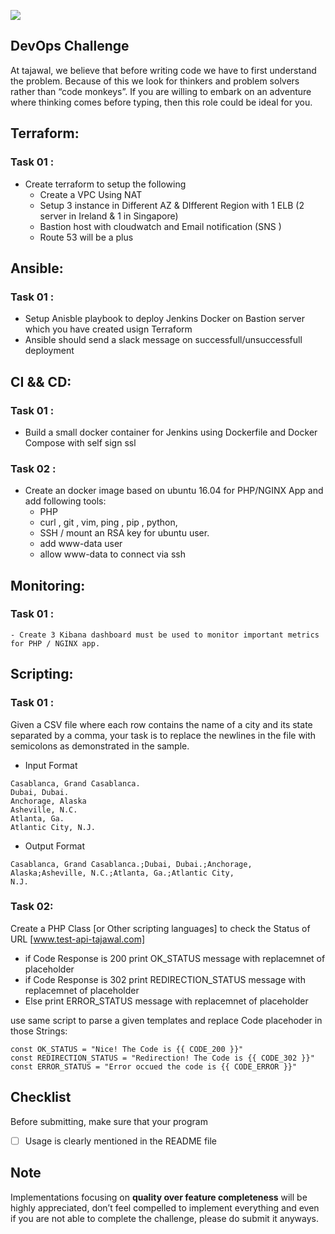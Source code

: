 ![](http://i.imgur.com/XFAzEuc.png)

## DevOps Challenge
At tajawal, we believe that before writing code we have to first understand the problem. Because of this
we look for thinkers and problem solvers rather than “code monkeys”. If you are willing to
embark on an adventure where thinking comes before typing, then this role could be ideal for
you.

## Terraform:
### Task 01 :
 - Create terraform to setup the following
    - Create a VPC Using NAT 
    - Setup 3 instance in Different AZ & DIfferent Region with 1 ELB (2 server in Ireland & 1 in Singapore)
    - Bastion host with cloudwatch and Email notification (SNS )
    - Route 53 will be a plus 
    
## Ansible: 
### Task 01 :
 - Setup Anisble playbook to deploy Jenkins Docker on Bastion server which you have created usign Terraform
 - Ansible should send a slack message on successfull/unsuccessfull deployment 
 
## CI && CD:
### Task 01 :
 - Build a small docker container for Jenkins using Dockerfile and Docker Compose with self sign ssl 
 
### Task 02 : 
 - Create an docker image based on ubuntu 16.04 for PHP/NGINX App and add following tools: 
    - PHP 
    - curl , git , vim, ping , pip , python,  
    - SSH / mount an RSA key for ubuntu user. 
    - add www-data user
    - allow www-data to connect via ssh
    
## Monitoring: 
### Task 01 : 
    - Create 3 Kibana dashboard must be used to monitor important metrics for PHP / NGINX app.
    
## Scripting: 
### Task 01 : 
Given a CSV file where each row contains the name of a city and its state separated by a
comma, your task is to replace the newlines in the file with semicolons as demonstrated in the
sample.

- Input Format
```
Casablanca, Grand Casablanca.
Dubai, Dubai.
Anchorage, Alaska
Asheville, N.C.
Atlanta, Ga.
Atlantic City, N.J.
```

- Output Format

```
Casablanca, Grand Casablanca.;Dubai, Dubai.;Anchorage, Alaska;Asheville, N.C.;Atlanta, Ga.;Atlantic City,
N.J.
```


### Task 02: 

Create a PHP Class [or Other scripting languages] to check the Status of URL [www.test-api-tajawal.com]

- if Code Response is 200 
print OK_STATUS message with replacemnet of placeholder
- if Code Response is 302
print REDIRECTION_STATUS message with replacemnet of placeholder
- Else
print ERROR_STATUS message with replacemnet of placeholder 

use same script to parse a given templates and replace Code placehoder in those Strings: 
```
const OK_STATUS = "Nice! The Code is {{ CODE_200 }}"
const REDIRECTION_STATUS = "Redirection! The Code is {{ CODE_302 }}"
const ERROR_STATUS = "Error occued the code is {{ CODE_ERROR }}"
```
## Checklist

Before submitting, make sure that your program

- [ ] Usage is clearly mentioned in the README file

## Note

Implementations focusing on **quality over feature completeness** will be highly appreciated,  don’t feel compelled to implement everything and even if you are not able to complete the challenge, please do submit it anyways.
